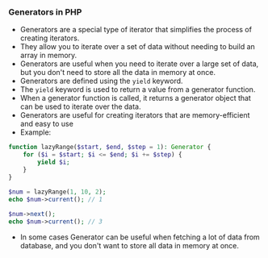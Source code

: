 ### Generators in PHP
- Generators are a special type of iterator that simplifies the process of creating iterators.
- They allow you to iterate over a set of data without needing to build an array in memory.
- Generators are useful when you need to iterate over a large set of data, but you don't need to store all the data in memory at once.
- Generators are defined using the `yield` keyword.
- The `yield` keyword is used to return a value from a generator function.
- When a generator function is called, it returns a generator object that can be used to iterate over the data.
- Generators are useful for creating iterators that are memory-efficient and easy to use
- Example:
```php
function lazyRange($start, $end, $step = 1): Generator {
    for ($i = $start; $i <= $end; $i += $step) {
        yield $i;
    }
}

$num = lazyRange(1, 10, 2);
echo $num->current(); // 1
    
$num->next();
echo $num->current(); // 3 
```
- In some cases Generator can be useful when fetching a lot of data from database, and you don't want to store all data in memory at once.